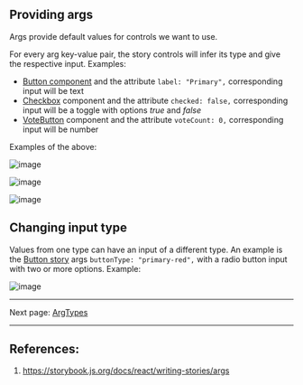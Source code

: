 ## Providing args

Args provide default values for controls we want to use.

For every arg key-value pair, the story controls will infer its type and give the respective input. Examples:
* [Button component](https://github.com/hicommonwealth/commonwealth/blob/master/packages/commonwealth/.storybook/stories/atoms/Button.stories.tsx) and the attribute `label: "Primary",` corresponding input will be text
* [Checkbox](https://github.com/hicommonwealth/commonwealth/blob/master/packages/commonwealth/.storybook/stories/molecules/Checkbox.stories.tsx) component and the attribute `checked: false,` corresponding input will be a toggle with options _true_ and _false_
* [VoteButton](https://github.com/hicommonwealth/commonwealth/blob/master/packages/commonwealth/.storybook/stories/molecules/VoteButton.stories.tsx) component and the attribute `voteCount: 0,` corresponding input will be number

Examples of the above:

![image](https://github.com/hicommonwealth/commonwealth/assets/30223098/377a3224-fed3-4e15-adaa-01d74a620ce6)

![image](https://github.com/hicommonwealth/commonwealth/assets/30223098/1f0fc4d6-417b-4b6d-9b1e-3a0f3f692417)

![image](https://github.com/hicommonwealth/commonwealth/assets/30223098/cae0417d-6097-4f34-be83-bb0f87fccc43)

## Changing input type

Values from one type can have an input of a different type. An example is the [Button story](https://github.com/hicommonwealth/commonwealth/blob/master/packages/commonwealth/.storybook/stories/atoms/Button.stories.tsx) args `buttonType: "primary-red",` with a radio button input with two or more options. Example:

![image](https://github.com/hicommonwealth/commonwealth/assets/30223098/2785ff04-61f1-4c45-9f4f-9afc9080e5fa)


---

Next page: [ArgTypes](https://github.com/hicommonwealth/commonwealth/wiki/ArgTypes)

---

## References:
1. https://storybook.js.org/docs/react/writing-stories/args